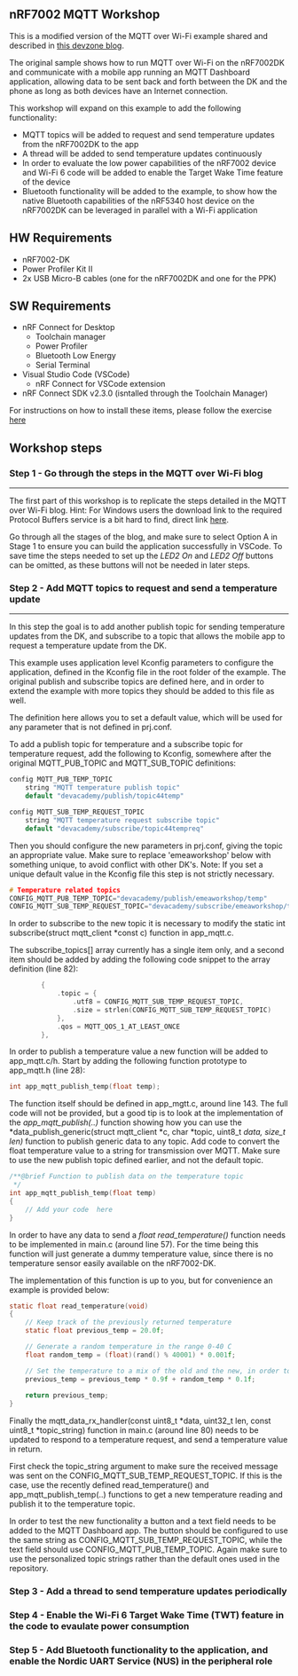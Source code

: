 nRF7002 MQTT Workshop
---------------------

This is a modified version of the MQTT over Wi-Fi example shared and described in [this devzone blog](https://devzone.nordicsemi.com/nordic/nordic-blog/b/blog/posts/implementing-mqtt-over-wi-fi-on-the-nrf7002-development-kit). 

The original sample shows how to run MQTT over Wi-Fi on the nRF7002DK and communicate with a mobile app running an MQTT Dashboard application, allowing data to be sent back and forth between the DK and the phone as long as both devices have an Internet connection. 

This workshop will expand on this example to add the following functionality:
- MQTT topics will be added to request and send temperature updates from the nRF7002DK to the app
- A thread will be added to send temperature updates continuously
- In order to evaluate the low power capabilities of the nRF7002 device and Wi-Fi 6 code will be added to enable the Target Wake Time feature of the device
- Bluetooth functionality will be added to the example, to show how the native Bluetooth capabilities of the nRF5340 host device on the nRF7002DK can be leveraged in parallel with a Wi-Fi application

## HW Requirements
- nRF7002-DK
- Power Profiler Kit II
- 2x USB Micro-B cables (one for the nRF7002DK and one for the PPK)

## SW Requirements
- nRF Connect for Desktop
   - Toolchain manager
   - Power Profiler
   - Bluetooth Low Energy
   - Serial Terminal 
- Visual Studio Code (VSCode)
   - nRF Connect for VSCode extension
- nRF Connect SDK v2.3.0 (isntalled through the Toolchain Manager)

For instructions on how to install these items, please follow the exercise [here](https://academy.nordicsemi.com/topic/exercise-1-1/)

## Workshop steps

### Step 1 - Go through the steps in the MQTT over Wi-Fi blog
-------------------------------------------------------------

The first part of this workshop is to replicate the steps detailed in the MQTT over Wi-Fi blog. 
Hint: For Windows users the download link to the required Protocol Buffers service is a bit hard to find, direct link [here](https://github.com/protocolbuffers/protobuf/releases/download/v23.2/protoc-23.2-win64.zip). 

Go through all the stages of the blog, and make sure to select Option A in Stage 1 to ensure you can build the application successfully in VSCode. 
To save time the steps needed to set up the *LED2 On* and *LED2 Off* buttons can be omitted, as these buttons will not be needed in later steps. 

### Step 2 - Add MQTT topics to request and send a temperature update
---------------------------------------------------------------------
In this step the goal is to add another publish topic for sending temperature updates from the DK, and subscribe to a topic that allows the mobile app to request a temperature update from the DK. 

This example uses application level Kconfig parameters to configure the application, defined in the Kconfig file in the root folder of the example. The original publish and subscribe topics are defined here, and in order to extend the example with more topics they should be added to this file as well. 

The definition here allows you to set a default value, which will be used for any parameter that is not defined in prj.conf. 

To add a publish topic for temperature and a subscribe topic for temperature request, add the following to Kconfig, somewhere after the original MQTT_PUB_TOPIC and MQTT_SUB_TOPIC definitions:

```C
config MQTT_PUB_TEMP_TOPIC
	string "MQTT temperature publish topic"
	default "devacademy/publish/topic44temp"

config MQTT_SUB_TEMP_REQUEST_TOPIC
	string "MQTT temperature request subscribe topic"
	default "devacademy/subscribe/topic44tempreq"
```

Then you should configure the new parameters in prj.conf, giving the topic an appropriate value. Make sure to replace 'emeaworkshop' below with something unique, to avoid conflict with other DK's. 
Note: If you set a unique default value in the Kconfig file this step is not strictly necessary.

```C
# Temperature related topics
CONFIG_MQTT_PUB_TEMP_TOPIC="devacademy/publish/emeaworkshop/temp"
CONFIG_MQTT_SUB_TEMP_REQUEST_TOPIC="devacademy/subscribe/emeaworkshop/tempreq"
```

In order to subscribe to the new topic it is necessary to modify the static int subscribe(struct mqtt_client *const c) function in app_mqtt.c. 

The subscribe_topics[] array currently has a single item only, and a second item should be added by adding the following code snippet to the array definition (line 82):
```C
		{
			.topic = {
				.utf8 = CONFIG_MQTT_SUB_TEMP_REQUEST_TOPIC,
				.size = strlen(CONFIG_MQTT_SUB_TEMP_REQUEST_TOPIC)
			},
			.qos = MQTT_QOS_1_AT_LEAST_ONCE
		},
```

In order to publish a temperature value a new function will be added to app_mqtt.c/h. Start by adding the following function prototype to app_mqtt.h (line 28):
```C
int app_mqtt_publish_temp(float temp);
```

The function itself should be defined in app_mgtt.c, around line 143. 
The full code will not be provided, but a good tip is to look at the implementation of the *app_mqtt_publish(..)* function showing how you can use the *data_publish_generic(struct mqtt_client *c, char *topic, uint8_t *data, size_t len)* function to publish generic data to any topic. 
Add code to convert the float temperature value to a string for transmission over MQTT. 
Make sure to use the new publish topic defined earlier, and not the default topic.  
```C
/**@brief Function to publish data on the temperature topic
 */
int app_mqtt_publish_temp(float temp)
{
	// Add your code  here
}
```

In order to have any data to send a *float read_temperature()* function needs to be implemented in main.c (around line 57). For the time being this function will just generate a dummy temperature value, since there is no temperature sensor easily available on the nRF7002-DK. 

The implementation of this function is up to you, but for convenience an example is provided below:
```C
static float read_temperature(void)
{
	// Keep track of the previously returned temperature
	static float previous_temp = 20.0f;

	// Generate a random temperature in the range 0-40 C
	float random_temp = (float)(rand() % 40001) * 0.001f;

	// Set the temperature to a mix of the old and the new, in order to simulate a slowly changing temperature
	previous_temp = previous_temp * 0.9f + random_temp * 0.1f;
	
	return previous_temp;
}
```

Finally the mqtt_data_rx_handler(const uint8_t *data, uint32_t len, const uint8_t *topic_string) function in main.c (around line 80) needs to be updated to respond to a temperature request, and send a temperature value in return. 

First check the topic_string argument to make sure the received message was sent on the CONFIG_MQTT_SUB_TEMP_REQUEST_TOPIC. If this is the case, use the recently defined read_temperature() and app_mqtt_publish_temp(..) functions to get a new temperature reading and publish it to the temperature topic. 

In order to test the new functionality a button and a text field needs to be added to the MQTT Dashboard app. 
The button should be configured to use the same string as CONFIG_MQTT_SUB_TEMP_REQUEST_TOPIC, while the text field should use CONFIG_MQTT_PUB_TEMP_TOPIC. Again make sure to use the personalized topic strings rather than the default ones used in the repository. 

### Step 3 - Add a thread to send temperature updates periodically

### Step 4 - Enable the Wi-Fi 6 Target Wake Time (TWT) feature in the code to evaulate power consumption

### Step 5 - Add Bluetooth functionality to the application, and enable the Nordic UART Service (NUS) in the peripheral role